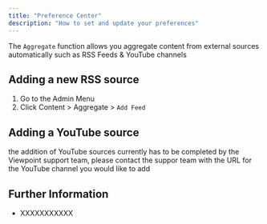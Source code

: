 ```yaml
---
title: "Preference Center"
description: "How to set and update your preferences"
---
```


The `Aggregate` function allows you aggregate content from external sources automatically such as RSS Feeds & YouTube channels

## Adding a new RSS source

1. Go to the Admin Menu
2. Click Content > Aggregate > `Add Feed`

## Adding a YouTube source

the addition of YouTube sources currently has to be completed by the Viewpoint support team, please contact the suppor team with the URL for the YouTube channel you would like to add

## Further Information

- XXXXXXXXXXX



